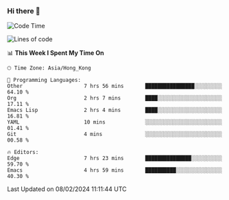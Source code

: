 ### Hi there 👋

<!--
**nicehiro/nicehiro** is a ✨ _special_ ✨ repository because its `README.md` (this file) appears on your GitHub profile.

Here are some ideas to get you started:

- 🔭 I’m currently working on ...
- 🌱 I’m currently learning ...
- 👯 I’m looking to collaborate on ...
- 🤔 I’m looking for help with ...
- 💬 Ask me about ...
- 📫 How to reach me: ...
- 😄 Pronouns: ...
- ⚡ Fun fact: ...
-->

<!--START_SECTION:waka-->
![Code Time](http://img.shields.io/badge/Code%20Time-224%20hrs-blue)

![Lines of code](https://img.shields.io/badge/From%20Hello%20World%20I%27ve%20Written-2.6%20million%20lines%20of%20code-blue)

📊 **This Week I Spent My Time On** 

```text
🕑︎ Time Zone: Asia/Hong_Kong

💬 Programming Languages: 
Other                    7 hrs 56 mins       ████████████████░░░░░░░░░   64.10 % 
Org                      2 hrs 7 mins        ████░░░░░░░░░░░░░░░░░░░░░   17.11 % 
Emacs Lisp               2 hrs 4 mins        ████░░░░░░░░░░░░░░░░░░░░░   16.81 % 
YAML                     10 mins             ░░░░░░░░░░░░░░░░░░░░░░░░░   01.41 % 
Git                      4 mins              ░░░░░░░░░░░░░░░░░░░░░░░░░   00.58 % 

🔥 Editors: 
Edge                     7 hrs 23 mins       ███████████████░░░░░░░░░░   59.70 % 
Emacs                    4 hrs 59 mins       ██████████░░░░░░░░░░░░░░░   40.30 % 
```


 Last Updated on 08/02/2024 11:11:44 UTC
<!--END_SECTION:waka-->
